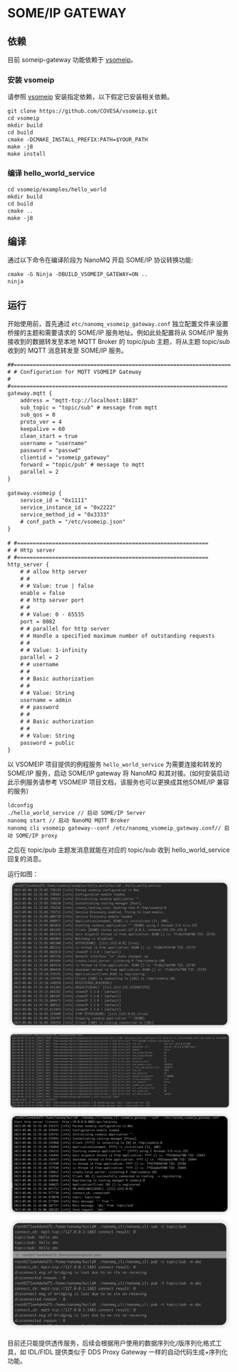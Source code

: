 # SOME/IP GATEWAY

## 依赖

目前 someip-gateway 功能依赖于 [vsomeip](https://github.com/COVESA/vsomeip)。

### 安装 vsomeip
请参照 [vsomeip](https://github.com/COVESA/vsomeip) 安装指定依赖，以下假定已安装相关依赖。

```shell
git clone https://github.com/COVESA/vsomeip.git
cd vsomeip
mkdir build
cd build
cmake -DCMAKE_INSTALL_PREFIX:PATH=$YOUR_PATH
make -j8
make install
```

### 编译 hello_world_service

```shell
cd vsomeip/examples/hello_world
mkdir build
cd build
cmake ..
make -j8
```

## 编译

通过以下命令在编译阶段为 NanoMQ 开启 SOME/IP 协议转换功能:

```shell
cmake -G Ninja -DBUILD_VSOMEIP_GATEWAY=ON ..
ninja
```

## 运行
开始使用前，首先通过 `etc/nanomq_vsomeip_gateway.conf` 独立配置文件来设置桥接的主题和需要请求的 SOME/IP 服务地址。例如此处配置将从 SOME/IP 服务接收到的数据转发至本地 MQTT Broker 的 topic/pub 主题，将从主题 topic/sub 收到的 MQTT 消息转发至 SOME/IP 服务。

```apacheconf
##====================================================================
# # Configuration for MQTT VSOMEIP Gateway
# #====================================================================
gateway.mqtt {
    address = "mqtt-tcp://localhost:1883"
    sub_topic = "topic/sub" # message from mqtt
    sub_qos = 0
    proto_ver = 4
    keepalive = 60
    clean_start = true
    username = "username"
    password = "passwd"
    clientid = "vsomeip_gateway"
    forward = "topic/pub" # message to mqtt
    parallel = 2
}

gateway.vsomeip {
    service_id = "0x1111"
    service_instance_id = "0x2222"
    service_method_id = "0x3333"
    # conf_path = "/etc/vsomeip.json"
}

# #============================================================
# # Http server
# #============================================================
http_server {
	# # allow http server
	# #
	# # Value: true | false
	enable = false
	# # http server port
	# #
	# # Value: 0 - 65535
	port = 8082
	# # parallel for http server
	# # Handle a specified maximum number of outstanding requests
	# #
	# # Value: 1-infinity
	parallel = 2
	# # username
	# #
    # # Basic authorization
    # #
	# # Value: String
	username = admin
	# # password
	# #
    # # Basic authorization
    # #
	# # Value: String
	password = public
}

```

以 VSOMEIP 项目提供的例程服务 `hello_world_service` 为需要连接和转发的 SOME/IP 服务，启动
SOME/IP gateway 将 NanoMQ 和其对接。(如何安装启动此示例服务请参考 VSOMEIP 项目文档，该服务也可以更换成其他SOME/IP 兼容的服务)
``` shell
ldconfig
./hello_world_service // 启动 SOME/IP Server
nanomq start // 启动 NanoMQ MQTT Broker
nanomq cli vsomeip gateway--conf /etc/nanomq_vsomeip_gateway.conf// 启动 SOME/IP proxy
```
之后在 topic/pub 主题发消息就能在对应的 topic/sub 收到 hello_world_service 回复的消息。

运行如图：
![img](./images/hello_service.png)
![img](./images/nanomq_someip_gateway.png)
![img](./images/someip_gateway.png)
![img](./images/pub_sub.png)

目前还只能提供透传服务，后续会根据用户使用的数据序列化/版序列化格式工具，如 IDL/FIDL 提供类似于 DDS Proxy Gateway 一样的自动代码生成+序列化功能。
